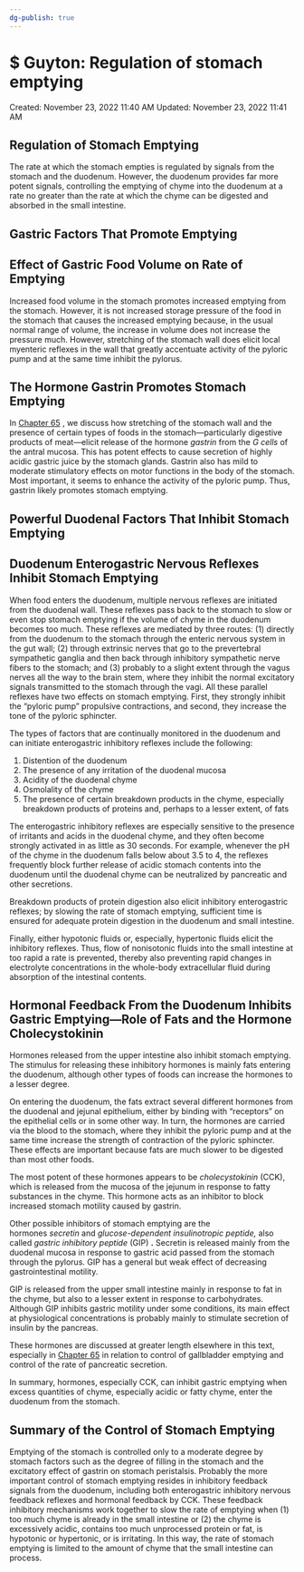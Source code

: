 ```yaml
---
dg-publish: true
---
```


# $ Guyton: Regulation of stomach emptying

Created: November 23, 2022 11:40 AM
Updated: November 23, 2022 11:41 AM

## Regulation of Stomach Emptying

The rate at which the stomach empties is regulated by signals from the stomach and the duodenum. However, the duodenum provides far more potent signals, controlling the emptying of chyme into the duodenum at a rate no greater than the rate at which the chyme can be digested and absorbed in the small intestine.

## Gastric Factors That Promote Emptying

## Effect of Gastric Food Volume on Rate of Emptying

Increased food volume in the stomach promotes increased emptying from the stomach. However, it is not increased storage pressure of the food in the stomach that causes the increased emptying because, in the usual normal range of volume, the increase in volume does not increase the pressure much. However, stretching of the stomach wall does elicit local myenteric reflexes in the wall that greatly accentuate activity of the pyloric pump and at the same time inhibit the pylorus.

## The Hormone Gastrin Promotes Stomach Emptying

In [Chapter 65](https://www-clinicalkey-com.eproxy.lib.hku.hk/#!/content/3-s2.0-B9780323597128000655) , we discuss how stretching of the stomach wall and the presence of certain types of foods in the stomach—particularly digestive products of meat—elicit release of the hormone *gastrin* from the *G cells* of the antral mucosa. This has potent effects to cause secretion of highly acidic gastric juice by the stomach glands. Gastrin also has mild to moderate stimulatory effects on motor functions in the body of the stomach. Most important, it seems to enhance the activity of the pyloric pump. Thus, gastrin likely promotes stomach emptying.

## Powerful Duodenal Factors That Inhibit Stomach Emptying

## Duodenum Enterogastric Nervous Reflexes Inhibit Stomach Emptying

When food enters the duodenum, multiple nervous reflexes are initiated from the duodenal wall. These reflexes pass back to the stomach to slow or even stop stomach emptying if the volume of chyme in the duodenum becomes too much. These reflexes are mediated by three routes: (1) directly from the duodenum to the stomach through the enteric nervous system in the gut wall; (2) through extrinsic nerves that go to the prevertebral sympathetic ganglia and then back through inhibitory sympathetic nerve fibers to the stomach; and (3) probably to a slight extent through the vagus nerves all the way to the brain stem, where they inhibit the normal excitatory signals transmitted to the stomach through the vagi. All these parallel reflexes have two effects on stomach emptying. First, they strongly inhibit the “pyloric pump” propulsive contractions, and second, they increase the tone of the pyloric sphincter.

The types of factors that are continually monitored in the duodenum and can initiate enterogastric inhibitory reflexes include the following:

1. Distention of the duodenum
2. The presence of any irritation of the duodenal mucosa
3. Acidity of the duodenal chyme
4. Osmolality of the chyme
5. The presence of certain breakdown products in the chyme, especially breakdown products of proteins and, perhaps to a lesser extent, of fats

The enterogastric inhibitory reflexes are especially sensitive to the presence of irritants and acids in the duodenal chyme, and they often become strongly activated in as little as 30 seconds. For example, whenever the pH of the chyme in the duodenum falls below about 3.5 to 4, the reflexes frequently block further release of acidic stomach contents into the duodenum until the duodenal chyme can be neutralized by pancreatic and other secretions.

Breakdown products of protein digestion also elicit inhibitory enterogastric reflexes; by slowing the rate of stomach emptying, sufficient time is ensured for adequate protein digestion in the duodenum and small intestine.

Finally, either hypotonic fluids or, especially, hypertonic fluids elicit the inhibitory reflexes. Thus, flow of nonisotonic fluids into the small intestine at too rapid a rate is prevented, thereby also preventing rapid changes in electrolyte concentrations in the whole-body extracellular fluid during absorption of the intestinal contents.

## Hormonal Feedback From the Duodenum Inhibits Gastric Emptying—Role of Fats and the Hormone Cholecystokinin

Hormones released from the upper intestine also inhibit stomach emptying. The stimulus for releasing these inhibitory hormones is mainly fats entering the duodenum, although other types of foods can increase the hormones to a lesser degree.

On entering the duodenum, the fats extract several different hormones from the duodenal and jejunal epithelium, either by binding with “receptors” on the epithelial cells or in some other way. In turn, the hormones are carried via the blood to the stomach, where they inhibit the pyloric pump and at the same time increase the strength of contraction of the pyloric sphincter. These effects are important because fats are much slower to be digested than most other foods.

The most potent of these hormones appears to be *cholecystokinin* (CCK), which is released from the mucosa of the jejunum in response to fatty substances in the chyme. This hormone acts as an inhibitor to block increased stomach motility caused by gastrin.

Other possible inhibitors of stomach emptying are the hormones *secretin* and *glucose-dependent insulinotropic peptide,* also called *gastric inhibitory peptide* (GIP) **.** Secretin is released mainly from the duodenal mucosa in response to gastric acid passed from the stomach through the pylorus. GIP has a general but weak effect of decreasing gastrointestinal motility.

GIP is released from the upper small intestine mainly in response to fat in the chyme, but also to a lesser extent in response to carbohydrates. Although GIP inhibits gastric motility under some conditions, its main effect at physiological concentrations is probably mainly to stimulate secretion of insulin by the pancreas.

These hormones are discussed at greater length elsewhere in this text, especially in [Chapter 65](https://www-clinicalkey-com.eproxy.lib.hku.hk/#!/content/3-s2.0-B9780323597128000655) in relation to control of gallbladder emptying and control of the rate of pancreatic secretion.

In summary, hormones, especially CCK, can inhibit gastric emptying when excess quantities of chyme, especially acidic or fatty chyme, enter the duodenum from the stomach.

## Summary of the Control of Stomach Emptying

Emptying of the stomach is controlled only to a moderate degree by stomach factors such as the degree of filling in the stomach and the excitatory effect of gastrin on stomach peristalsis. Probably the more important control of stomach emptying resides in inhibitory feedback signals from the duodenum, including both enterogastric inhibitory nervous feedback reflexes and hormonal feedback by CCK. These feedback inhibitory mechanisms work together to slow the rate of emptying when (1) too much chyme is already in the small intestine or (2) the chyme is excessively acidic, contains too much unprocessed protein or fat, is hypotonic or hypertonic, or is irritating. In this way, the rate of stomach emptying is limited to the amount of chyme that the small intestine can process.